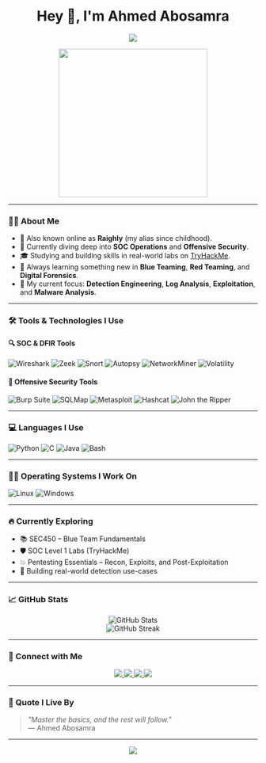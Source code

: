 <h1 align="center">Hey 👋, I'm Ahmed Abosamra</h1>
<p align="center">
  <img src="https://readme-typing-svg.herokuapp.com?font=Great+Vibes&size=33&pause=1000&center=true&vCenter=true&width=435&lines=Senior+Cybersecurity+Student;Blue+%26+Red+Teaming+Enthusiast" />
</p>

<p align="center">
  <img src="https://media.giphy.com/media/qgQUggAC3Pfv687qPC/giphy.gif" width="300" />
</p>

---

### 👨‍💻 About Me
- 👾 Also known online as **Raighly** (my alias since childhood).
- 🎯 Currently diving deep into **SOC Operations** and **Offensive Security**.
- 🎓 Studying and building skills in real-world labs on [TryHackMe](https://tryhackme.com/p/Raighly).
- 🌱 Always learning something new in **Blue Teaming**, **Red Teaming**, and **Digital Forensics**.
- 🧠 My current focus: **Detection Engineering**, **Log Analysis**, **Exploitation**, and **Malware Analysis**.

---

### 🛠 Tools & Technologies I Use

#### 🔍 SOC & DFIR Tools
![Wireshark](https://img.shields.io/badge/Wireshark-2C9AB7?style=for-the-badge&logo=wireshark&logoColor=white)
![Zeek](https://img.shields.io/badge/Zeek-000000?style=for-the-badge)
![Snort](https://img.shields.io/badge/Snort-C6370D?style=for-the-badge)
![Autopsy](https://img.shields.io/badge/Autopsy-00458F?style=for-the-badge)
![NetworkMiner](https://img.shields.io/badge/NetworkMiner-34495E?style=for-the-badge)
![Volatility](https://img.shields.io/badge/Volatility-2E86C1?style=for-the-badge)

#### 🧨 Offensive Security Tools
![Burp Suite](https://img.shields.io/badge/Burp_Suite-FF7139?style=for-the-badge&logo=burpsuite&logoColor=white)
![SQLMap](https://img.shields.io/badge/SQLMap-000000?style=for-the-badge)
![Metasploit](https://img.shields.io/badge/Metasploit-2980B9?style=for-the-badge)
![Hashcat](https://img.shields.io/badge/Hashcat-111111?style=for-the-badge)
![John the Ripper](https://img.shields.io/badge/John--the--Ripper-9B59B6?style=for-the-badge)

---

### 💻 Languages I Use
![Python](https://img.shields.io/badge/Python-FFD43B?style=for-the-badge&logo=python&logoColor=blue)
![C](https://img.shields.io/badge/C-00599C?style=for-the-badge&logo=c&logoColor=white)
![Java](https://img.shields.io/badge/Java-ED8B00?style=for-the-badge&logo=java&logoColor=white)
![Bash](https://img.shields.io/badge/Bash-121011?style=for-the-badge&logo=gnubash&logoColor=white)

---

### 🧑‍💻 Operating Systems I Work On
![Linux](https://img.shields.io/badge/Linux-FCC624?style=for-the-badge&logo=linux&logoColor=black)
![Windows](https://img.shields.io/badge/Windows-0078D6?style=for-the-badge&logo=windows&logoColor=white)

---

### 🔥 Currently Exploring

- 📚 SEC450 – Blue Team Fundamentals  
- 🛡️ SOC Level 1 Labs (TryHackMe)  
- 💥 Pentesting Essentials – Recon, Exploits, and Post-Exploitation  
- 🧹 Building real-world detection use-cases  

---

### 📈 GitHub Stats

<p align="center">
  <img src="https://github-readme-stats.vercel.app/api?username=ahmed-Abosamra&show_icons=true&theme=radical" alt="GitHub Stats" />
  <br/>
  <img src="https://github-readme-streak-stats.herokuapp.com?user=ahmed-Abosamra&theme=tokyonight" alt="GitHub Streak" />
</p>

---

### 📢 Connect with Me

<p align="center">
  <a href="mailto:ahmed-abosamra.sec@gmail.com">
    <img src="https://img.shields.io/badge/Gmail-D14836?style=for-the-badge&logo=gmail&logoColor=white" />
  </a>
  <a href="https://www.linkedin.com/in/ahmed-abosamra-cybersec">
    <img src="https://img.shields.io/badge/LinkedIn-blue?style=for-the-badge&logo=linkedin&logoColor=white" />
  </a>
  <a href="https://tryhackme.com/p/Raighly">
    <img src="https://img.shields.io/badge/TryHackMe-212C42?style=for-the-badge&logo=tryhackme&logoColor=red" />
  </a>
  <a href="https://github.com/ahmed-Abosamra">
    <img src="https://img.shields.io/badge/GitHub-333?style=for-the-badge&logo=github&logoColor=white" />
  </a>
</p>

---

### 💬 Quote I Live By

> *"Master the basics, and the rest will follow."*  
> — Ahmed Abosamra

---

<p align="center">
  <img src="https://readme-typing-svg.herokuapp.com?font=Fira+Code&weight=500&size=22&pause=1000&color=36BCF7&width=435&lines=Never+Stop+Learning!;Always+Stay+Curious." />
</p>
